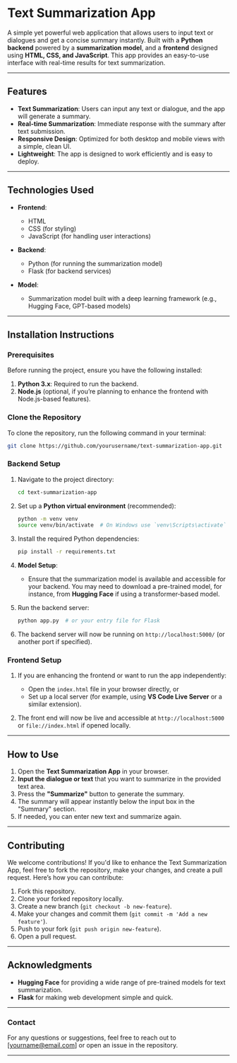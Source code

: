 # **Text Summarization App**

A simple yet powerful web application that allows users to input text or dialogues and get a concise summary instantly. Built with a **Python backend** powered by a **summarization model**, and a **frontend** designed using **HTML, CSS, and JavaScript**. This app provides an easy-to-use interface with real-time results for text summarization.

---

## **Features**

* **Text Summarization**: Users can input any text or dialogue, and the app will generate a summary.
* **Real-time Summarization**: Immediate response with the summary after text submission.
* **Responsive Design**: Optimized for both desktop and mobile views with a simple, clean UI.
* **Lightweight**: The app is designed to work efficiently and is easy to deploy.

---

## **Technologies Used**

* **Frontend**:

  * HTML
  * CSS (for styling)
  * JavaScript (for handling user interactions)
* **Backend**:

  * Python (for running the summarization model)
  * Flask (for backend services)
* **Model**:

  * Summarization model built with a deep learning framework (e.g., Hugging Face, GPT-based models)

---

## **Installation Instructions**

### **Prerequisites**

Before running the project, ensure you have the following installed:

1. **Python 3.x**: Required to run the backend.
2. **Node.js** (optional, if you’re planning to enhance the frontend with Node.js-based features).

### **Clone the Repository**

To clone the repository, run the following command in your terminal:

```bash
git clone https://github.com/yourusername/text-summarization-app.git
```

### **Backend Setup**

1. Navigate to the project directory:

   ```bash
   cd text-summarization-app
   ```

2. Set up a **Python virtual environment** (recommended):

   ```bash
   python -m venv venv
   source venv/bin/activate  # On Windows use `venv\Scripts\activate`
   ```

3. Install the required Python dependencies:

   ```bash
   pip install -r requirements.txt
   ```

4. **Model Setup**:

   * Ensure that the summarization model is available and accessible for your backend. You may need to download a pre-trained model, for instance, from **Hugging Face** if using a transformer-based model.

5. Run the backend server:

   ```bash
   python app.py  # or your entry file for Flask
   ```

6. The backend server will now be running on `http://localhost:5000/` (or another port if specified).

### **Frontend Setup**

1. If you are enhancing the frontend or want to run the app independently:

   * Open the `index.html` file in your browser directly, or
   * Set up a local server (for example, using **VS Code Live Server** or a similar extension).

2. The front end will now be live and accessible at `http://localhost:5000` or `file://index.html` if opened locally.

---

## **How to Use**

1. Open the **Text Summarization App** in your browser.
2. **Input the dialogue or text** that you want to summarize in the provided text area.
3. Press the **"Summarize"** button to generate the summary.
4. The summary will appear instantly below the input box in the "Summary" section.
5. If needed, you can enter new text and summarize again.

---

## **Contributing**

We welcome contributions! If you'd like to enhance the Text Summarization App, feel free to fork the repository, make your changes, and create a pull request. Here’s how you can contribute:

1. Fork this repository.
2. Clone your forked repository locally.
3. Create a new branch (`git checkout -b new-feature`).
4. Make your changes and commit them (`git commit -m 'Add a new feature'`).
5. Push to your fork (`git push origin new-feature`).
6. Open a pull request.

---


## **Acknowledgments**

* **Hugging Face** for providing a wide range of pre-trained models for text summarization.
* **Flask** for making web development simple and quick.

---

### **Contact**

For any questions or suggestions, feel free to reach out to \[[yourname@email.com](mailto:tadapanenisriram333@email.com)] or open an issue in the repository.

---
